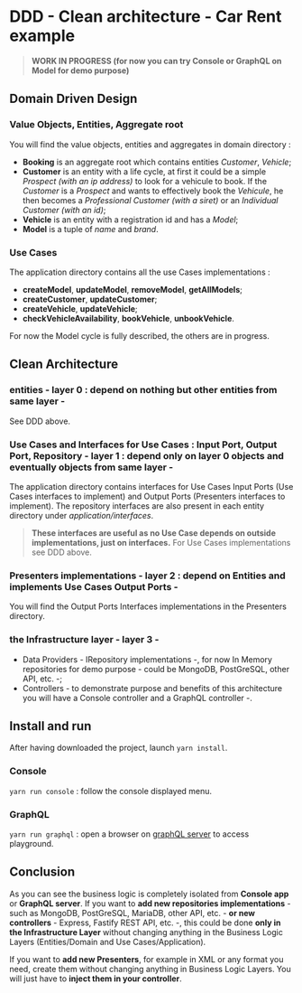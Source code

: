 # DDD - Clean architecture - Car Rent example

> **WORK IN PROGRESS (for now you can try Console or GraphQL on Model for demo purpose)**

## Domain Driven Design

### Value Objects, Entities, Aggregate root

You will find the value objects, entities and aggregates in domain directory :

- **Booking** is an aggregate root which contains entities _Customer_, _Vehicle_;
- **Customer** is an entity with a life cycle, at first it could be a simple _Prospect (with an ip address)_ to look for a vehicule to book.
  If the _Customer_ is a _Prospect_ and wants to effectively book the _Vehicule_, he then becomes a _Professional Customer (with a siret)_ or an _Individual Customer (with an id)_;
- **Vehicle** is an entity with a registration id and has a _Model_;
- **Model** is a tuple of _name_ and _brand_.

### Use Cases

The application directory contains all the use Cases implementations :

- **createModel**, **updateModel**, **removeModel**, **getAllModels**;
- **createCustomer**, **updateCustomer**;
- **createVehicle**, **updateVehicle**;
- **checkVehicleAvailability**, **bookVehicle**, **unbookVehicle**.

For now the Model cycle is fully described, the others are in progress.

## Clean Architecture

### entities - layer 0 : depend on nothing but other entities from same layer -

See DDD above.

### Use Cases and Interfaces for Use Cases : Input Port, Output Port, Repository - layer 1 : depend only on layer 0 objects and eventually objects from same layer -

The application directory contains interfaces for Use Cases Input Ports (Use Cases interfaces to implement) and Output Ports (Presenters interfaces to implement).
The repository interfaces are also present in each entity directory under _application/interfaces_.

> **These interfaces are useful as no Use Case depends on outside implementations, just on interfaces.**
> For Use Cases implementations see DDD above.

### Presenters implementations - layer 2 : depend on Entities and implements Use Cases Output Ports -

You will find the Output Ports Interfaces implementations in the Presenters directory.

### the Infrastructure layer - layer 3 -

- Data Providers - IRepository implementations -, for now In Memory repositories for demo purpose - could be MongoDB, PostGreSQL, other API, etc. -;
- Controllers - to demonstrate purpose and benefits of this architecture you will have a Console controller and a GraphQL controller -.

## Install and run

After having downloaded the project, launch `yarn install`.

### Console

`yarn run console` : follow the console displayed menu.

### GraphQL

`yarn run graphql` : open a browser on [graphQL server](http://localhost:4000) to access playground.

## Conclusion

As you can see the business logic is completely isolated from **Console app** or **GraphQL server**.
If you want to **add new repositories implementations** - such as MongoDB, PostGreSQL, MariaDB, other API, etc. - **or new controllers** - Express, Fastify REST API, etc. -, this could be done **only in the Infrastructure Layer** without changing anything in the Business Logic Layers (Entities/Domain and Use Cases/Application).

If you want to **add new Presenters**, for example in XML or any format you need, create them without changing anything in Business Logic Layers. You will just have to **inject them in your controller**.
